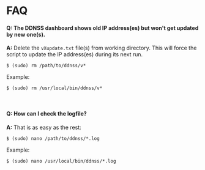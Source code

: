 # FAQ

#### **Q:** The DDNSS dashboard shows old IP address(es) but won't get updated by new one(s).

**A:** Delete the `vXupdate.txt` file(s) from working directory. This will force the script to update the IP address(es) during its next run.

```
$ (sudo) rm /path/to/ddnss/v*
```

Example:
```
$ (sudo) rm /usr/local/bin/ddnss/v*
```
</br>

#### **Q:** How can I check the logfile?

**A:** That is as easy as the rest:

```
$ (sudo) nano /path/to/ddnss/*.log
```

Example:
```
$ (sudo) nano /usr/local/bin/ddnss/*.log
```
